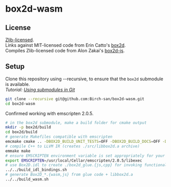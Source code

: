# box2d-wasm

## License

[Zlib-licensed](LICENSE.zlib.txt).  
Links against MIT-licensed code from Erin Catto's [box2d](https://github.com/erincatto/box2d).  
Compiles Zlib-licensed code from Alon Zakai's [box2d-js](https://github.com/kripken/box2d.js).

## Setup

Clone this repository using --recursive, to ensure that the `box2d` submodule is available.  
_Tutorial: [Using submodules in Git](https://www.vogella.com/tutorials/GitSubmodules/article.html)_

```bash
git clone --recursive git@github.com:Birch-san/box2d-wasm.git
cd box2d-wasm
```

Confirmed working with emscripten 2.0.5.

```bash
# in the box2d submodule, make a build folder for cmake output
mkdir -p box2d/build
cd box2d/build
# generate Makefiles compatible with emscripten
emcmake cmake .. -DBOX2D_BUILD_UNIT_TESTS=OFF -DBOX2D_BUILD_DOCS=OFF -DBOX2D_BUILD_TESTBED=OFF
# compile C++ to LLVM IR (creates ./src/libbox2d.a archive)
emmake make
# ensure EMSCRIPTEN environment variable is set appropriately for your computer
export EMSCRIPTEN=/usr/local/Cellar/emscripten/2.0.5/libexec
# use Box2D.idl to create ./box2d_glue.{js,cpp} for invoking functionality from libbox2d
../../build_idl_bindings.sh
# generate Box2D_*.{wasm,js} from glue code + libbox2d.a
../../build_wasm.sh
```